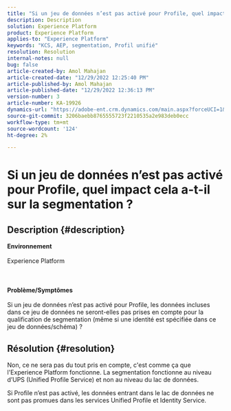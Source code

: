 ```yaml
---
title: "Si un jeu de données n’est pas activé pour Profile, quel impact cela a-t-il sur la segmentation ?"
description: Description
solution: Experience Platform
product: Experience Platform
applies-to: "Experience Platform"
keywords: "KCS, AEP, segmentation, Profil unifié"
resolution: Resolution
internal-notes: null
bug: false
article-created-by: Amol Mahajan
article-created-date: "12/29/2022 12:25:40 PM"
article-published-by: Amol Mahajan
article-published-date: "12/29/2022 12:36:13 PM"
version-number: 3
article-number: KA-19926
dynamics-url: "https://adobe-ent.crm.dynamics.com/main.aspx?forceUCI=1&pagetype=entityrecord&etn=knowledgearticle&id=ba0ea5e4-7387-ed11-81ac-6045bd006704"
source-git-commit: 3206baebb8765555723f2210535a2e983deb0ecc
workflow-type: tm+mt
source-wordcount: '124'
ht-degree: 2%

---
```


# Si un jeu de données n’est pas activé pour Profile, quel impact cela a-t-il sur la segmentation ?

## Description {#description}

<b>Environnement</b><br><br>Experience Platform<br><br> <br><br><b>Problème/Symptômes</b><br><br>Si un jeu de données n’est pas activé pour Profile, les données incluses dans ce jeu de données ne seront-elles pas prises en compte pour la qualification de segmentation (même si une identité est spécifiée dans ce jeu de données/schéma) ?<br>

## Résolution {#resolution}


Non, ce ne sera pas du tout pris en compte, c&#39;est comme ça que l&#39;Experience Platform fonctionne. La segmentation fonctionne au niveau d’UPS (Unified Profile Service) et non au niveau du lac de données.

Si Profile n’est pas activé, les données entrant dans le lac de données ne sont pas promues dans les services Unified Profile et Identity Service.
